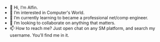 - 👋 Hi, I’m Alfin.
- 👀 I’m interested in Computer's World.
- 🌱 I’m currently learning to became a professional net/comp engineer.
- 💞️ I’m looking to collaborate on anything that matters.
- 📫 How to reach me? Just open chat on any SM platform, and search my username. You'll find me in it.

<!---
apinlight/apinlight is a ✨ special ✨ repository because its `README.md` (this file) appears on your GitHub profile.
You can click the Preview link to take a look at your changes.
--->
